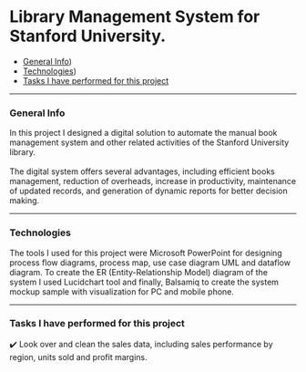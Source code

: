 # Library Management System for Stanford University.

- [General Info](https://github.com/KaroLili1/myBAPortfolio.com/tree/main/BA_Projects#general-info))
- [Technologies](https://github.com/KaroLili1/myBAPortfolio.com/tree/main/BA_Projects#technologies))
- [Tasks I have performed for this project](#status)
- - -

### General Info

In this project I designed a digital solution to automate the manual book management system and other related activities of the Stanford University library.<br />
<br />
The digital system offers several advantages, including efficient books management, reduction of overheads, increase in productivity, maintenance of updated records, and generation of dynamic reports for better decision making.
- - -
### Technologies

The tools I used for this project were Microsoft PowerPoint for designing process flow diagrams, process map, use case diagram UML and dataflow diagram.  To create the ER (Entity-Relationship Model) diagram of the system I used Lucidchart tool and  finally, Balsamiq to create the system mockup sample with visualization for PC and mobile phone.
- - -

### **Tasks I have performed for this project**
✔️ Look over and clean the sales data, including sales performance by region, units sold and profit margins.<br />
